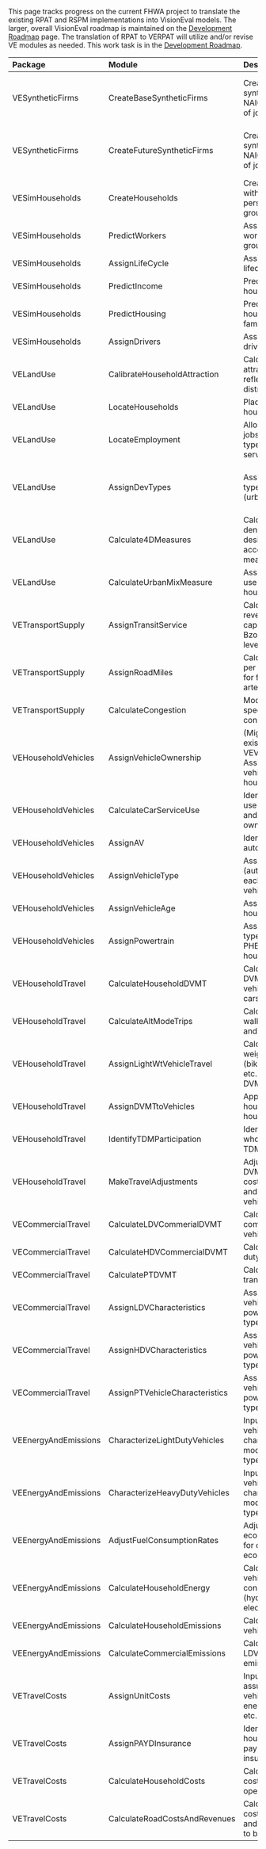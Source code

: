 This page tracks progress on the current FHWA project to translate the existing RPAT and RSPM implementations into VisionEval models.  The larger, overall VisionEval roadmap is maintained on the [Development Roadmap](https://github.com/gregorbj/VisionEval/wiki/Development-Roadmap) page.  The translation of RPAT to VERPAT will utilize and/or revise VE modules as needed.  This work task is in the [Development Roadmap](https://github.com/gregorbj/VisionEval/wiki/Development-Roadmap).

|Package              |Module                         |Description                                                                            |Status |Completion |Notes                                   |
|:--------------------|:------------------------------|:--------------------------------------------------------------------------------------|:------|:----------|:---------------------------------------|
|VESyntheticFirms     |CreateBaseSyntheticFirms       |Creates base year synthetic firms by NAICS and number of jobs                          |I      |           |VERPAT model, likely for RSPM in future |
|VESyntheticFirms     |CreateFutureSyntheticFirms     |Creates future year synthetic firms by NAICS and number of jobs                        |I      |           |VERPAT model, likely for RSPM in future |
|VESimHouseholds      |CreateHouseholds               |Creates households with number of persons by age group                                 |EIT    |July       |                                        |
|VESimHouseholds      |PredictWorkers                 |Assigns number of workers by age group to households                                   |EIT    |July       |                                        |
|VESimHouseholds      |AssignLifeCycle                |Assigns household lifecycle category                                                   |EIT    |July       |                                        |
|VESimHouseholds      |PredictIncome                  |Predict total household income                                                         |EIT    |July       |                                        |
|VESimHouseholds      |PredictHousing                 |Predict household housing (single-family, multifamily)                                 |EIT    |July       |                                        |
|VESimHouseholds      |AssignDrivers                  |Assign number of drivers in household                                                  |       |August     |                                        |
|VELandUse            |CalibrateHouseholdAttraction   |Calculate Bzone attraction factors (to reflect spatial income distribution)            |       |August     |                                        |
|VELandUse            |LocateHouseholds               |Places each household in a Bzone                                                       |EIT    |July       |                                        |
|VELandUse            |LocateEmployment               |Allocate number of jobs by Bzone and type (total, retail, service)                     |EIT    |July       |                                        |
|VELandUse            |AssignDevTypes                 |Assign development type to household (urban, rural)                                    |EIT    |July       |Future change to implement place types  |
|VELandUse            |Calculate4DMeasures            |Calculate Bzone density, diversity, design, and accessibility measures                 |EIT    |July       |                                        |
|VELandUse            |CalculateUrbanMixMeasure       |Assign urban mixed use attribute to households                                         |EIT    |July       |                                        |
|VETransportSupply    |AssignTransitService           |Calculates transit revenue miles per capita for region and Bzone transit service level |EIT    |July       |                                        |
|VETransportSupply    |AssignRoadMiles                |Calculates regional per capita lane-miles for freeways and for arterials               |EIT    |July       |                                        |
|VETransportSupply    |CalculateCongestion            |Models roadway speeds, delay, and congestion costs                                     |       |October    |                                        |
|VEHouseholdVehicles  |AssignVehicleOwnership         | (Migrated from the existing VEVehicleOwnership) Assign number of vehicles owned by household                                           |EIT    |July       |                                        |
|VEHouseholdVehicles  |CalculateCarServiceUse         |Identifies household use of car services and adjusts vehicle ownership                 |       |August     |                                        |
|VEHouseholdVehicles  |AssignAV                       |Identifies household autonomous vehicles                                               |       |September  |                                        |
|VEHouseholdVehicles  |AssignVehicleType              |Assigns vehicle type (auto, light truck) to each household vehicle                     |       |September  |                                        |
|VEHouseholdVehicles  |AssignVehicleAge               |Assign age to each household vehicle                                                   |       |September  |                                        |
|VEHouseholdVehicles  |AssignPowertrain               |Assigns powertrain type (ICE, HEV, PHEV, EV) to each household vehicle                 |       |September  |                                        |
|VEHouseholdTravel    |CalculateHouseholdDVMT         |Calculates household DVMT on household vehicles and carshare vehicles                  |IT     |August     |                                        |
|VEHouseholdTravel    |CalculateAltModeTrips          |Calculates household walk trips, bike trips, and transit trips                         |IT     |August     |                                        |
|VEHouseholdTravel    |AssignLightWtVehicleTravel     |Calculates light-weight vehicle travel (bike, electric bike, etc.) and effect on DVMT  |       |September  |                                        |
|VEHouseholdTravel    |AssignDVMTtoVehicles           |Apportions household DVMT to household vehicles                                        |       |September  |                                        |
|VEHouseholdTravel    |IdentifyTDMParticipation       |Identifies households who participate in TDM programs                                  |       |September  |                                        |
|VEHouseholdTravel    |MakeTravelAdjustments          |Adjusts household DVMT based on cost/budget, TDM, and light-weight vehicle use         |       |October    |                                        |
|VECommercialTravel   |CalculateLDVCommerialDVMT      |Calculate light-duty commercial service vehicle DVMT                                   |       |September  |                                        |
|VECommercialTravel   |CalculateHDVCommercialDVMT     |Calculate heavy-duty vehicle DVMT                                                      |       |September  |                                        |
|VECommercialTravel   |CalculatePTDVMT                |Calculates public transit DVMT by type                                                 |       |September  |                                        |
|VECommercialTravel   |AssignLDVCharacteristics       |Assign light-duty vehicle age, powertrain, and fuel type characteristics               |       |September  |                                        |
|VECommercialTravel   |AssignHDVCharacteristics       |Assign heavy-duty vehicle age, powertrain, and fuel type characteristics               |       |October    |                                        |
|VECommercialTravel   |AssignPTVehicleCharacteristics |Assign public transit vehicle age, powertrain, and fuel type characteristics           |       |October    |                                        |
|VEEnergyAndEmissions |CharacterizeLightDutyVehicles  |Input light duty vehicle characteristics by model year, vehicle type, and powertrain   |       |August     |                                        |
|VEEnergyAndEmissions |CharacterizeHeavyDutyVehicles  |Input heavy duty vehicle characteristics by model year, vehicle type, and powertrain   |       |August     |                                        |
|VEEnergyAndEmissions |AdjustFuelConsumptionRates     |Adjust vehicle fuel economy to account for congestion and eco-driving                  |       |October    |                                        |
|VEEnergyAndEmissions |CalculateHouseholdEnergy       |Calculate household vehicle energy consumption by type (hydrocarbon fuel, electricity) |       |October    |                                        |
|VEEnergyAndEmissions |CalculateHouseholdEmissions    |Calculate household vehicle emissions                                                  |       |October    |                                        |
|VEEnergyAndEmissions |CalculateCommercialEmissions   |Calculate commercial LDV, HDV, and PT emissions                                        |       |October    |                                        |
|VETravelCosts        |AssignUnitCosts                |Input unit cost assumptions for vehicle travel, energy, emissions, etc.                |       |September  |                                        |
|VETravelCosts        |AssignPAYDInsurance            |Identifies which households have pay-as-you-drive insurance                            |       |September  |                                        |
|VETravelCosts        |CalculateHouseholdCosts        |Calculates household costs for owning and operating vehicles                           |       |October    |                                        |
|VETravelCosts        |CalculateRoadCostsAndRevenues  |Calculates roadway costs and revenues and additional taxes to balance                  |       |October    |                                        |

